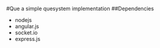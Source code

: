 #Que
a simple quesystem implementation
##Dependencies
* nodejs
* angular.js
* socket.io
* express.js
